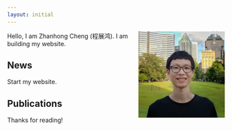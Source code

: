 ```yaml
---
layout: initial
---
```

<img align="right" width="200" height="200" src="/assets/images/Zhanhong.jpg">
Hello, I am Zhanhong Cheng (程展鸿). I am building my website.

## News
Start my website.

## Publications
Thanks for reading!
